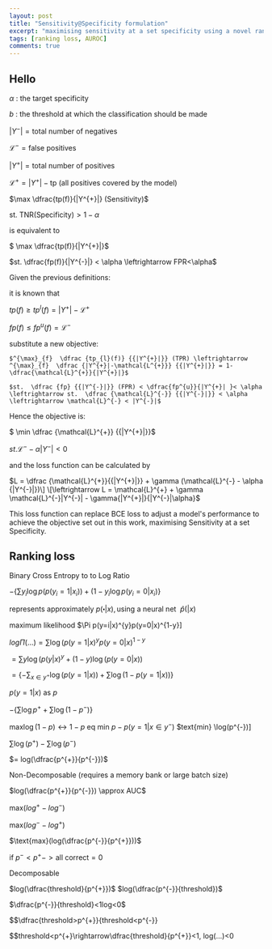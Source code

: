 ```yaml
---
layout: post
title: "Sensitivity@Specificity formulation"
excerpt: "maximising sensitivity at a set specificity using a novel ranking loss equation"
tags: [ranking loss, AUROC]
comments: true
---
```


## Hello


$\alpha$ : the target specificity

$b$ : the threshold at which the classification should be made

$|Y^{-}| = \text{total number of negatives}$

$\mathcal{L}^{-} = \text{false positives}$

$|Y^{+}| = \text{total number of positives}$

$\mathcal{L}^{+} = |Y^{+}| - \text{tp (all positives covered by the model)}$


$\max \dfrac{tp(f)}{|Y^{+}|} (Sensitivity)$

$\text{st. TNR(Specificity)} > 1-\alpha$

is equivalent to 

$ \max \dfrac{tp(f)}{|Y^{+}|}$

\$st. \dfrac{fp(f)}{|Y^{-}|} < \alpha \leftrightarrow FPR<\alpha$

 Given the previous definitions:
 
 it is known that
 

$tp (f) \geq{tp^{l}(f)} =|Y^{+}| - \mathcal{L}^{+}$


$fp (f) \leq{fp^{u}(f)} = \mathcal{L}^{-}$
  
   
substitute a new objective:
   

    $^{\max}_{f}  \dfrac {tp_{l}(f)} {{|Y^{+}|}} (TPR) \leftrightarrow ^{\max}_{f}  \dfrac {|Y^{+}|-\mathcal{L^{+}}} {{|Y^{+}|}} = 1-\dfrac{\mathcal{L}^{+}}{|Y^{+}|}$
  
    $st.  \dfrac {fp} {{|Y^{-}|}} (FPR) < \dfrac{fp^{u}}{|Y^{+}| }< \alpha \leftrightarrow st.  \dfrac {\mathcal{L}^{-}} {{|Y^{-}|}} < \alpha \leftrightarrow \mathcal{L}^{-} < |Y^{-}|$



Hence the objective is:

$ \min \dfrac {\mathcal{L}^{+}} {{|Y^{+}|}}$
   
   
$st.  \mathcal{L}^{-} -  \alpha {{|Y^{-}|}} < 0$


and the loss function can be calculated by

$L = \dfrac {\mathcal{L}^{+}}{{|Y^{+}|}} + \gamma (\mathcal{L}^{-} - \alpha {|Y^{-}|})\] \[\leftrightarrow L = \mathcal{L}^{+} + \gamma \mathcal{L}^{-}|Y^{-}| - \gamma{|Y^{+}|}{|Y^{-}|\alpha}$

This loss function can replace BCE loss to adjust a model's performance to achieve the objective set out in this work, maximising Sensitivity at a set Specificity.






## Ranking loss

Binary Cross Entropy to to Log Ratio


$-\{\sum y_{i}\log p (p(y_{i}=1|x_{i})) + (1-y_{i}\log p(y_{i}=0|x_{i})\}$

represents approximately $p(\centerdot |x), \text{using a neural net } ~ \hat{p}(|x)$

maximum likelihood
$\Pi p(y=i|x)^{y}p(y=0|x)^{1-y}\]

$log\Pi (...) =\sum \log (p(y=1|x)^{y} p(y=0|x)^{1-y}$

$=\sum y \log (p(y|x)^{y} + (1-y) \log (p(y=0|x))$

$= \{ - \sum_{x \in y^{+}} \log(p(y=1|x)) + \sum \log(1-p(y=1|x)) \}$

$p(y=1|x) \text{ as }p$

$- \{ \sum \log p^{+} + \sum \log (1-p^{-}) \}$

$\text{max}\log(1-p) \leftrightarrow 1-p$
$\text{eq min } p-p(y=1|x \in y^{-})$
$text{min} \log(p^{-})\]

$\sum\log(p^{+}) - \sum\log (p^{-})$

$= log(\dfrac{p^{+}}{p^{-}})$

Non-Decomposable (requires a memory bank or large batch size)

$log(\dfrac{p^{+}}{p^{-}}) \approx AUC$

$\text{max}(log^{+} - log^{-})$

$\text{max}(log^{-} - log^{+})$

$\text{max}(log(\dfrac{p^{-}}{p^{+}}))$


$\text{if } p^{-} < p^{+} -> \text{all correct} = 0$

Decomposable

$log(\dfrac{threshold}{p^{+}})$
$log(\dfrac{p^{-}}{threshold})$

$\dfrac{p^{-}}{threshold}<1log<0$

$$\dfrac{threshold>p^{+}}{threshold<p^{-}}




$$threshold<p^{+}\rightarrow\dfrac{threshold}{p^{+}}<1, log(...)<0

  
